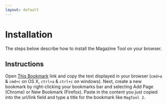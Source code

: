 ```yaml
---
layout: default
---
```


# Installation

The steps below describe how to install the Magazine Tool on your browser.

## Instructions

Open [This Bookmark][bookmark] link and copy the text displayed in your browser (`cmd+a` & `cmd+c` on OS X, `ctrl+a` & `ctrl+c` on windows). Next, create a new bookmark by right-clicking your bookmarks bar and selecting Add Page (Chrome) or New Bookmark (Firefox). Paste in the content you just copied into the url/link field and type a title for the bookmark like `MagTool 2`.

[bookmark]: http://staging.net-a-porter.com/alfresco/nap/webAssets/magazine/_shared/contents/MagTool/js/bookmark.min.js?v=1.0.11
